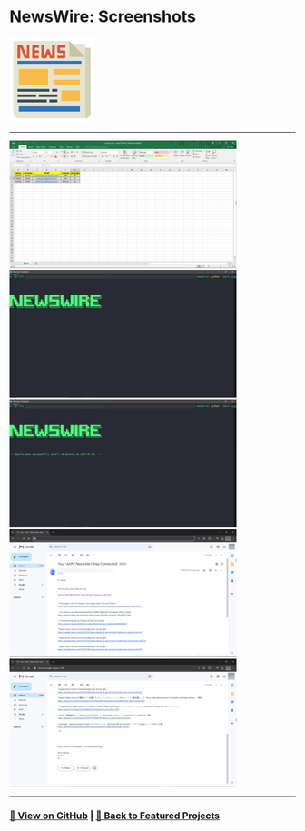 # NewsWire: Screenshots 

<img src="NewsWire-1.png" alt="NewsWire_logo" width="150">

---

<a href="NewsWire-2.png"><img src="NewsWire-2.png" width="400"></a>
<a href="NewsWire-3.png"><img src="NewsWire-3.png" width="400"></a>
<a href="NewsWire-4.png"><img src="NewsWire-4.png" width="400"></a>
<a href="NewsWire-5.png"><img src="NewsWire-5.png" width="400"></a>
<a href="NewsWire-6.png"><img src="NewsWire-6.png" width="400"></a>

---

### [🔗 View on GitHub](https://github.com/emads22/NewsWire) | [🔗 Back to Featured Projects](../../../README.md#-application-development)

